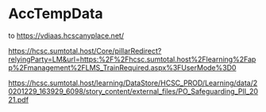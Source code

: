 # AccTempData

to https://vdiaas.hcscanyplace.net/


https://hcsc.sumtotal.host/Core/pillarRedirect?relyingParty=LM&url=https:%2F%2Fhcsc.sumtotal.host%2Flearning%2Fapp%2Fmanagement%2FLMS_TrainRequired.aspx%3FUserMode%3D0


https://hcsc.sumtotal.host/learning/DataStore/HCSC_PROD/Learning/data/20201229_163929_6098/story_content/external_files/PO_Safeguarding_PII_2021.pdf
